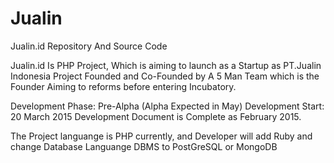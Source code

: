 # Jualin
Jualin.id Repository And Source Code

Jualin.id Is PHP Project, Which is aiming to launch as a Startup as PT.Jualin Indonesia
Project Founded and Co-Founded by A 5 Man Team which is the Founder Aiming to reforms before entering Incubatory.

Development Phase: Pre-Alpha (Alpha Expected in May)
Development Start: 20 March 2015
Development Document is Complete as February 2015.

The Project languange is PHP currently, and Developer will add Ruby and change Database Languange DBMS to PostGreSQL or MongoDB
